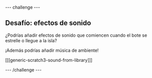 \--- challenge \---

## Desafío: efectos de sonido

¿Podrías añadir efectos de sonido que comiencen cuando el bote se estrelle o llegue a la isla?

¡Además podrías añadir música de ambiente!

[[[generic-scratch3-sound-from-library]]]

\--- /challenge \---